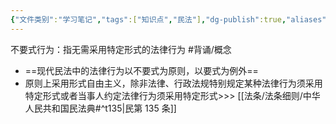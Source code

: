 ```yaml
---
{"文件类别":"学习笔记","tags":["知识点","民法"],"dg-publish":true,"aliases":null,"permalink":"/学习笔记studyup/知识点cheese/不要式行为/","dgPassFrontmatter":true,"created":"2024-09-13T08:55:25.056+08:00","updated":"2024-10-27T10:37:03.034+08:00"}
---
```


不要式行为：指无需采用特定形式的法律行为 #背诵/概念 
- ==现代民法中的法律行为以不要式为原则，以要式为例外==
- 原则上采用形式自由主义，除非法律、行政法规特别规定某种法律行为须采用特定形式或者当事人约定法律行为须采用特定形式>>> [[法条/法条细则/中华人民共和国民法典#^t135\|民第 135 条]]
